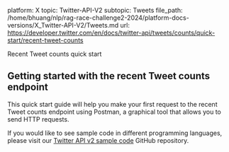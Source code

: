 platform: X
topic: Twitter-API-V2
subtopic: Tweets
file_path: /home/bhuang/nlp/rag-race-challenge2-2024/platform-docs-versions/X_Twitter-API-V2/Tweets.md
url: https://developer.twitter.com/en/docs/twitter-api/tweets/counts/quick-start/recent-tweet-counts

Recent Tweet counts quick start

## Getting started with the recent Tweet counts endpoint

This quick start guide will help you make your first request to the recent Tweet counts endpoint using Postman, a graphical tool that allows you to send HTTP requests.

If you would like to see sample code in different programming languages, please visit our [Twitter API v2 sample code](https://github.com/twitterdev/Twitter-API-v2-sample-code) GitHub repository.
